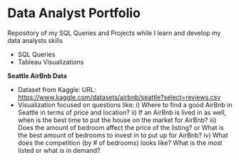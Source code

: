 # Data Analyst Portfolio
Repository of my SQL Queries and Projects while I learn and develop my data analysts skills
- SQL Queries
- Tableau Visualizations





**Seattle AirBnb Data**
- Dataset from Kaggle: URL: https://www.kaggle.com/datasets/airbnb/seattle?select=reviews.csv
- Visualization focused on questions like:
  i) Where to find a good AirBnb in Seattle in terms of price and location? 
  ii) If an AirBnb is lived in as well, when is the best time to put the house on the market for AirBnb?
  iii) Does the amount of bedroom affect the price of the listing? or What is the best amount of bedrooms to invest in to put up for AirBnb?
  iv) What does the competition (by # of bedrooms) looks like? What is the most listed or what is in demand? 
